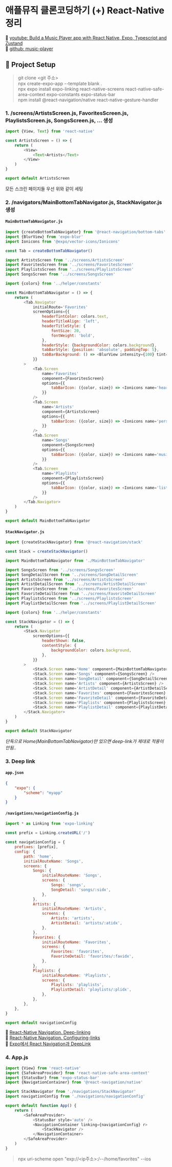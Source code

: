 # 애플뮤직 클론코딩하기 (+) React-Native 정리

🔗 [youtube: Build a Music Player app with React Native, Expo, Typescript and Zustand](https://www.youtube.com/watch?v=9CElrkFwiBU)<br/>
🔗 [github: music-player](https://github.com/CodeWithGionatha-Labs/music-player)<br/>

## 🍏 Project Setup

> git clone <git 주소><br/>
> npx create-expo-app --template blank .<br/>
> npx expo install expo-linking react-native-screens react-native-safe-area-context expo-constants expo-status-bar<br/>
> npm install @react-navigation/native react-native-gesture-handler<br/>

### 1. /screens/ArtistsScreen.js, FavoritesScreen.js, PlaylistsScreen.js, SongsScreen.js, ... 생성

```js
import {View, Text} from 'react-native'

const ArtistsScreen = () => {
	return (
		<View>
			<Text>Artists</Text>
		</View>
	)
}

export default ArtistsScreen
```

모든 스크린 페이지들 우선 위와 같이 세팅

### 2. /navigators/MainBottomTabNavigator.js, StackNavigator.js 생성

#### `MainBottomTabNavigator.js`

```js
import {createBottomTabNavigator} from '@react-navigation/bottom-tabs'
import {BlurView} from 'expo-blur'
import Ionicons from '@expo/vector-icons/Ionicons'

const Tab = createBottomTabNavigator()

import ArtistsScreen from '../screens/ArtistsScreen'
import FavoritesScreen from '../screens/FavoritesScreen'
import PlaylistsScreen from '../screens/PlaylistsScreen'
import SongsScreen from '../screens/SongsScreen'

import {colors} from '../helper/constants'

const MainBottomTabNavigator = () => {
	return (
		<Tab.Navigator
			initialRoute='Favorites'
			screenOptions={{
				headerTintColor: colors.text,
				headerTitleAlign: 'left',
				headerTitleStyle: {
					fontSize: 20,
					fontWeight: 'bold',
				},
				headerStyle: {backgroundColor: colors.background},
				tabBarStyle: {position: 'absolute', paddingTop: 5},
				tabBarBackground: () => <BlurView intensity={100} tint='light' style={{flex: 1, backgroundColor: colors.background, opacity: 0.9}} />,
			}}
		>
			<Tab.Screen
				name='Favorites'
				component={FavoritesScreen}
				options={{
					tabBarIcon: ({color, size}) => <Ionicons name='heart' color={color} size={size} />,
				}}
			/>
			<Tab.Screen
				name='Artists'
				component={ArtistsScreen}
				options={{
					tabBarIcon: ({color, size}) => <Ionicons name='person' color={color} size={size} />,
				}}
			/>
			<Tab.Screen
				name='Songs'
				component={SongsScreen}
				options={{
					tabBarIcon: ({color, size}) => <Ionicons name='musical-notes' color={color} size={size} />,
				}}
			/>
			<Tab.Screen
				name='Playlists'
				component={PlaylistsScreen}
				options={{
					tabBarIcon: ({color, size}) => <Ionicons name='list' color={color} size={size} />,
				}}
			/>
		</Tab.Navigator>
	)
}

export default MainBottomTabNavigator
```

#### `StackNavigator.js`

```js
import {createStackNavigator} from '@react-navigation/stack'

const Stack = createStackNavigator()

import MainBottomTabNavigator from './MainBottomTabNavigator'

import SongsScreen from '../screens/SongsScreen'
import SongDetailScreen from '../screens/SongDetailScreen'
import ArtistsScreen from '../screens/ArtistsScreen'
import ArtistDetailScreen from '../screens/ArtistDetailScreen'
import FavoritesScreen from '../screens/FavoritesScreen'
import FavoriteDetailScreen from '../screens/FavoriteDetailScreen'
import PlaylistsScreen from '../screens/PlaylistsScreen'
import PlaylistDetailScreen from '../screens/PlaylistDetailScreen'

import {colors} from '../helper/constants'

const StackNavigator = () => {
	return (
		<Stack.Navigator
			screenOptions={{
				headerShown: false,
				contentStyle: {
					backgroundColor: colors.background,
				},
			}}
		>
			<Stack.Screen name='Home' component={MainBottomTabNavigator} />
			<Stack.Screen name='Songs' component={SongsScreen} />
			<Stack.Screen name='SongDetail' component={SongDetailScreen} />
			<Stack.Screen name='Artists' component={ArtistsScreen} />
			<Stack.Screen name='ArtistDetail' component={ArtistDetailScreen} />
			<Stack.Screen name='Favorites' component={FavoritesScreen} />
			<Stack.Screen name='FavoriteDetail' component={FavoriteDetailScreen} />
			<Stack.Screen name='Playlists' component={PlaylistsScreen} />
			<Stack.Screen name='PlaylistDetail' component={PlaylistDetailScreen} />
		</Stack.Navigator>
	)
}

export default StackNavigator
```

_단독으로 Home(MainBottomTabNavigator)만 있으면 deep-link가 제대로 적용이 안됨.._

### 3. Deep link

#### `app.json`

```json
{
	"expo": {
		"scheme": "myapp"
	}
}
```

#### `/navigations/navigationConfig.js`

```js
import * as Linking from 'expo-linking'

const prefix = Linking.createURL('/')

const navigationConfig = {
	prefixes: [prefix],
	config: {
		path: 'home',
		initialRouteName: 'Songs',
		screens: {
			Songs: {
				initialRouteName: 'Songs',
				screens: {
					Songs: 'songs',
					SongDetail: 'songs/:sidx',
				},
			},
			Artists: {
				initialRouteName: 'Artists',
				screens: {
					Artists: 'artists',
					ArtistDetail: 'artists/:atidx',
				},
			},
			Favorites: {
				initialRouteName: 'Favorites',
				screens: {
					Favorites: 'favorites',
					FavoriteDetail: 'favorites/:favidx',
				},
			},
			Playlists: {
				initialRouteName: 'Playlists',
				screens: {
					Playlists: 'playlists',
					PlaylistDetail: 'playlists/:plidx',
				},
			},
		},
	},
}

export default navigationConfig
```

🔗 [React-Native Navigation. Deep-linking](https://reactnavigation.org/docs/deep-linking/?config=dynamic)<br/>
🔗 [React-Native Navigation. Configuring-links](https://reactnavigation.org/docs/configuring-links/)<br/>
🔗 [Expo에서 React Navigation과 DeepLink](https://velog.io/@hamster/Expo%EC%97%90%EC%84%9C-React-Navigation%EA%B3%BC-DeepLink)<br/>

### 4. App.js

```js
import {View} from 'react-native'
import {SafeAreaProvider} from 'react-native-safe-area-context'
import {StatusBar} from 'expo-status-bar'
import {NavigationContainer} from '@react-navigation/native'

import StackNavigator from './navigations/StackNavigator'
import navigationConfig from './navigations/navigationConfig'

export default function App() {
	return (
		<SafeAreaProvider>
			<StatusBar style='auto' />
			<NavigationContainer linking={navigationConfig} r>
				<StackNavigator />
			</NavigationContainer>
		</SafeAreaProvider>
	)
}
```

> npx uri-scheme open "exp://<ip주소>:<port>/--/home/favorites" --ios
